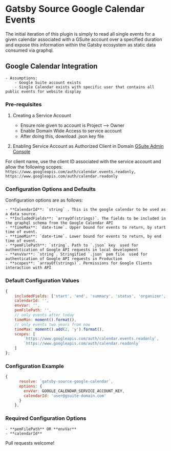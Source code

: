 # Gatsby Source Google Calendar Events
The initial iteration of this plugin is simply to read all single events for a given calendar associated with a GSuite account over a specified duration and expose this information within the Gatsby ecosystem as static data consumed via graphql.

## Google Calendar Integration
	- Assumptions:
		- Google Suite account exists
		- Single Calendar exists with specific user that contains all public events for website display

### Pre-requisites
1. Creating a Service Account
	- Ensure role given to account is Project --> Owner
	- Enable Domain Wide Access to service account
	- After doing this, download .json key file

2. Enabling Service Account as Authorized Client in Domain
[GSuite Admin Console](https://admin.google.com/AdminHome?chromeless=1#OGX:ManageOauthClients)

For client name, use the client ID associated with the service account and allow the following scopes:  `https://www.googleapis.com/auth/calendar.events.readonly, https://www.googleapis.com/auth/calendar.readonly`

### Configuration Options and Defaults

Configuration options are as follows:

	- **CalendarId**: `string` . This is the google calendar to be used as a data source.
	- **IncludedFields**: `arrayOf(strings)`. The fields to be included in the graphql schema from the Google Calendar API
	- **timeMax**: `date-time`. Upper bound for events to return, by start time of event.
	- **timeMin**: `date-time`. Lower bound for events to return, by end time of event.
	- **pemFilePath**: `string`. Path to `.json` key  used for authentication of Google API requests in local development
	- **envVar**: `string`. Stringified `.json` pem file  used for authentication of Google API requests in Production
	- **scopes**: `arrayOf(strings)`. Permissions for Google Clients interaction with API

### Default Configuration Values
```javascript
{
    includedFields: ['start', 'end', 'summary', 'status', 'organizer', 'description', 'location'],
    calendarId: '',
    envVar: '',
    pemFilePath: '',
    // only events after today
    timeMin: moment().format(),
    // only events two years from now
    timeMax: moment().add(2, 'y').format(),
    scopes: [
        `https://www.googleapis.com/auth/calendar.events.readonly`,
        `https://www.googleapis.com/auth/calendar.readonly`
    ]
};

```

### Configuration Example
```javascript
{
      resolve: `gatsby-source-google-calendar`,
      options: {
        envVar: GOOGLE_CALENDAR_SERVICE_ACCOUNT_KEY,
        calendarId: 'user@gsuite-domain.com'
      }
    },

```

### Required Configuration Options
	- **pemFilePath** OR **envVar**
	- **calendarId**

Pull requests welcome!